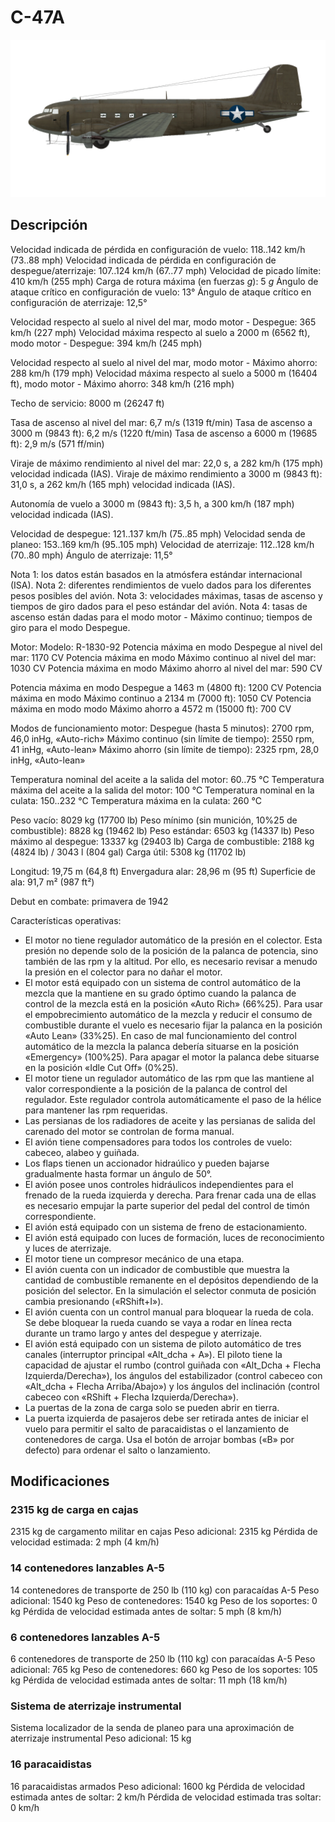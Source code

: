 # C-47A

![c47a](../images/c47a.png)

## Descripción

Velocidad indicada de pérdida en configuración de vuelo: 118..142 km/h (73..88 mph)
Velocidad indicada de pérdida en configuración de despegue/aterrizaje: 107..124 km/h (67..77 mph)
Velocidad de picado límite: 410 km/h (255 mph)
Carga de rotura máxima (en fuerzas <i>g</i>): 5 <i>g</i>
Ángulo de ataque crítico en configuración de vuelo: 13°
Ángulo de ataque crítico en configuración de aterrizaje: 12,5°

Velocidad respecto al suelo al nivel del mar, modo motor - Despegue: 365 km/h (227 mph)
Velocidad máxima respecto al suelo a 2000 m (6562 ft), modo motor - Despegue: 394 km/h (245 mph)

Velocidad respecto al suelo al nivel del mar, modo motor - Máximo ahorro: 288 km/h (179 mph)
Velocidad máxima respecto al suelo a 5000 m (16404 ft), modo motor - Máximo ahorro: 348 km/h (216 mph)

Techo de servicio: 8000 m (26247 ft)

Tasa de ascenso al nivel del mar: 6,7 m/s (1319 ft/min)
Tasa de ascenso a 3000 m (9843 ft): 6,2 m/s (1220 ft/min)
Tasa de ascenso a 6000 m (19685 ft): 2,9 m/s (571 ff/min)

Viraje de máximo rendimiento al nivel del mar: 22,0 s, a 282 km/h (175 mph) velocidad indicada (IAS).
Viraje de máximo rendimiento a 3000 m (9843 ft): 31,0 s, a 262 km/h (165 mph) velocidad indicada (IAS).

Autonomía de vuelo a 3000 m (9843 ft): 3,5 h, a 300 km/h (187 mph) velocidad indicada (IAS).

Velocidad de despegue: 121..137 km/h (75..85 mph)
Velocidad senda de planeo: 153..169 km/h (95..105 mph)
Velocidad de aterrizaje: 112..128 km/h (70..80 mph)
Ángulo de aterrizaje: 11,5°

Nota 1: los datos están basados en la atmósfera estándar internacional (ISA).
Nota 2: diferentes rendimientos de vuelo dados para los diferentes pesos posibles del avión.
Nota 3: velocidades máximas, tasas de ascenso y tiempos de giro dados para el peso estándar del avión.
Nota 4: tasas de ascenso están dadas para el modo motor - Máximo continuo; tiempos de giro para el modo Despegue.

Motor:
Modelo: R-1830-92
Potencia máxima en modo Despegue al nivel del mar: 1170 CV
Potencia máxima en modo Máximo continuo al nivel del mar: 1030 CV
Potencia máxima en modo Máximo ahorro al nivel del mar: 590 CV

Potencia máxima en modo Despegue a 1463 m (4800 ft): 1200 CV
Potencia máxima en modo Máximo continuo a 2134 m (7000 ft): 1050 CV
Potencia máxima en modo modo Máximo ahorro a 4572 m (15000 ft): 700 CV

Modos de funcionamiento motor:
Despegue (hasta 5 minutos): 2700 rpm, 46,0 inHg, «Auto-rich»
Máximo continuo (sin límite de tiempo): 2550 rpm, 41 inHg, «Auto-lean»
Máximo ahorro (sin límite de tiempo): 2325 rpm, 28,0 inHg, «Auto-lean»

Temperatura nominal del aceite a la salida del motor: 60..75 °C
Temperatura máxima del aceite a la salida del motor: 100 °C
Temperatura nominal en la culata: 150..232 °C
Temperatura máxima en la culata: 260 °C

Peso vacío: 8029 kg (17700 lb)
Peso mínimo (sin munición, 10%25 de combustible): 8828 kg (19462 lb)
Peso estándar: 6503 kg (14337 lb)
Peso máximo al despegue: 13337 kg (29403 lb)
Carga de combustible: 2188 kg (4824 lb) / 3043 l (804 gal)
Carga útil: 5308 kg (11702 lb)

Longitud: 19,75 m (64,8 ft)
Envergadura alar: 28,96 m (95 ft)
Superficie de ala: 91,7 m² (987 ft²)

Debut en combate: primavera de 1942

Características operativas:
- El motor no tiene regulador automático de la presión en el colector. Esta presión no depende solo de la posición de la palanca de potencia, sino también de las rpm y la altitud. Por ello, es necesario revisar a menudo la presión en el colector para no dañar el motor.
- El motor está equipado con un sistema de control automático de la mezcla que la mantiene en su grado óptimo cuando la palanca de control de la mezcla está en la posición «Auto Rich» (66%25). Para usar el empobrecimiento automático de la mezcla y reducir el consumo de combustible durante el vuelo es necesario fijar la palanca en la posición «Auto Lean» (33%25). En caso de mal funcionamiento del control automático de la mezcla la palanca debería situarse en la posición «Emergency» (100%25). Para apagar el motor la palanca debe situarse en la posición «Idle Cut Off» (0%25).
- El motor tiene un regulador automático de las rpm que las mantiene al valor correspondiente a la posición de la palanca de control del regulador. Este regulador controla automáticamente el paso de la hélice para mantener las rpm requeridas.
- Las persianas de los radiadores de aceite y las persianas de salida del carenado del motor se controlan de forma manual.
- El avión tiene compensadores para todos los controles de vuelo: cabeceo, alabeo y guiñada.
- Los flaps tienen un accionador hidraúlico y pueden bajarse gradualmente hasta formar un ángulo de 50°.
- El avión posee unos controles hidráulicos independientes para el frenado de la rueda izquierda y derecha. Para frenar cada una de ellas es necesario empujar la parte superior del pedal del control de timón correspondiente.
- El avión está equipado con un sistema de freno de estacionamiento.
- El avión está equipado con luces de formación, luces de reconocimiento y luces de aterrizaje.
- El motor tiene un compresor mecánico de una etapa.
- El avión cuenta con un indicador de combustible que muestra la cantidad de combustible remanente en el depósitos dependiendo de la posición del selector. En la simulación el selector conmuta de posición cambia presionando («RShift+I»).
- El avión cuenta con un control manual para bloquear la rueda de cola. Se debe bloquear la rueda cuando se vaya a rodar en línea recta durante un tramo largo y antes del despegue y aterrizaje.
- El avión está equipado con un sistema de piloto automático de tres canales (interruptor principal «Alt_dcha + A»). El piloto tiene la capacidad de ajustar el rumbo (control guiñada con «Alt_Dcha + Flecha Izquierda/Derecha»), los ángulos del estabilizador (control cabeceo con «Alt_dcha + Flecha Arriba/Abajo») y los ángulos del inclinación (control cabeceo con «RShift + Flecha Izquierda/Derecha»).
- La puertas de la zona de carga solo se pueden abrir en tierra.
- La puerta izquierda de pasajeros debe ser retirada antes de iniciar el vuelo para permitir el salto de paracaidistas o el lanzamiento de contenedores de carga. Usa el botón de arrojar bombas («B» por defecto) para ordenar el salto o lanzamiento.

## Modificaciones


### 2315 kg de carga en cajas

2315 kg de cargamento militar en cajas
Peso adicional: 2315 kg
Pérdida de velocidad estimada: 2 mph (4 km/h)


### 14 contenedores lanzables A-5

14 contenedores de transporte de 250 lb (110 kg) con paracaídas A-5
Peso adicional: 1540 kg
Peso de contenedores: 1540 kg
Peso de los soportes: 0 kg
Pérdida de velocidad estimada antes de soltar: 5 mph (8 km/h)


### 6 contenedores lanzables A-5

6 contenedores de transporte de 250 lb (110 kg) con paracaídas A-5
Peso adicional: 765 kg
Peso de contenedores: 660 kg
Peso de los soportes: 105 kg
Pérdida de velocidad estimada antes de soltar: 11 mph (18 km/h)


### Sistema de aterrizaje instrumental

Sistema localizador de la senda de planeo para una aproximación de aterrizaje instrumental
Peso adicional: 15 kg


### 16 paracaidistas

16 paracaidistas armados
Peso adicional: 1600 kg
Pérdida de velocidad estimada antes de soltar: 2 km/h
Pérdida de velocidad estimada tras soltar: 0 km/h